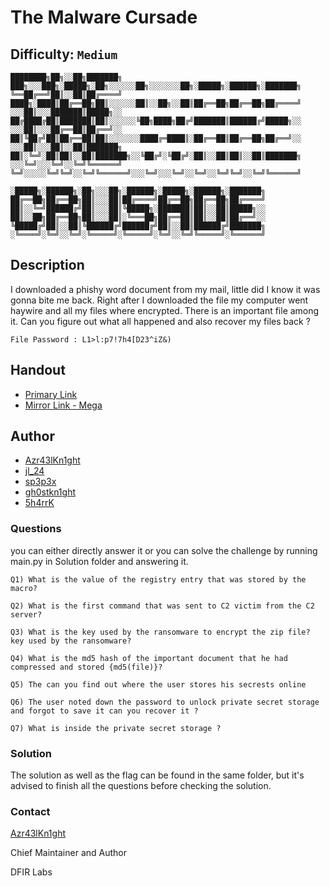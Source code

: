 # The Malware Cursade
## Difficulty: `Medium`

```
████████╗██╗░░██╗███████╗  ███╗░░░███╗░█████╗░██╗░░░░░░██╗░░░░░░░██╗░█████╗░██████╗░███████╗
╚══██╔══╝██║░░██║██╔════╝  ████╗░████║██╔══██╗██║░░░░░░██║░░██╗░░██║██╔══██╗██╔══██╗██╔════╝
░░░██║░░░███████║█████╗░░  ██╔████╔██║███████║██║░░░░░░╚██╗████╗██╔╝███████║██████╔╝█████╗░░
░░░██║░░░██╔══██║██╔══╝░░  ██║╚██╔╝██║██╔══██║██║░░░░░░░████╔═████║░██╔══██║██╔══██╗██╔══╝░░
░░░██║░░░██║░░██║███████╗  ██║░╚═╝░██║██║░░██║███████╗░░╚██╔╝░╚██╔╝░██║░░██║██║░░██║███████╗
░░░╚═╝░░░╚═╝░░╚═╝╚══════╝  ╚═╝░░░░░╚═╝╚═╝░░╚═╝╚══════╝░░░╚═╝░░░╚═╝░░╚═╝░░╚═╝╚═╝░░╚═╝╚══════╝

░█████╗░██████╗░██╗░░░██╗░██████╗░█████╗░██████╗░███████╗
██╔══██╗██╔══██╗██║░░░██║██╔════╝██╔══██╗██╔══██╗██╔════╝
██║░░╚═╝██████╔╝██║░░░██║╚█████╗░███████║██║░░██║█████╗░░
██║░░██╗██╔══██╗██║░░░██║░╚═══██╗██╔══██║██║░░██║██╔══╝░░
╚█████╔╝██║░░██║╚██████╔╝██████╔╝██║░░██║██████╔╝███████╗
░╚════╝░╚═╝░░╚═╝░╚═════╝░╚═════╝░╚═╝░░╚═╝╚═════╝░╚══════╝
```

## Description
I downloaded a phishy word document from my mail, little did I know it was gonna bite me back. Right after I downloaded the file my computer went haywire and all my files where encrypted. There is an important file among it. Can you figure out what all happened and also recover my files back ?


`File Password : L1>l:p7!7h4[D23^iZ&)`

## Handout
+ [Primary Link](https://drive.google.com/file/d/1MfCdcnP0AJzavF3SnGkBurXUQj4l_9sz/view?usp=sharing)
+ [Mirror Link - Mega](https://mega.nz/file/lvc1xaKB#886p4uuTtvqS2SMGM0L99h3LUKrOSdd0jPpdKOB9LAw)


## Author
- [Azr43lKn1ght](https://twitter.com/Azr43lKn1ght)
- [jl_24](https://twitter.com/j0hith)
- [sp3p3x](https://twitter.com/sp3p3x)
- [gh0stkn1ght](https://twitter.com/mspr75)
- [5h4rrK](https://www.twitter.com/5h4rrK)

### Questions

you can either directly answer it or you can solve the challenge by running main.py in Solution folder and answering it.

```
Q1) What is the value of the registry entry that was stored by the macro?

Q2) What is the first command that was sent to C2 victim from the C2 server?

Q3) What is the key used by the ransomware to encrypt the zip file? key used by the ransomware?

Q4) What is the md5 hash of the important document that he had compressed and stored {md5(file)}?

Q5) The can you find out where the user stores his secrests online

Q6) The user noted down the password to unlock private secret storage and forgot to save it can you recover it ?

Q7) What is inside the private secret storage ?
```

### Solution

The solution as well as the flag can be found in the same folder, but it's advised to finish all the questions before checking the solution.

### Contact

[Azr43lKn1ght](https://twitter.com/Azr43lKn1ght)

Chief Maintainer and Author

DFIR Labs